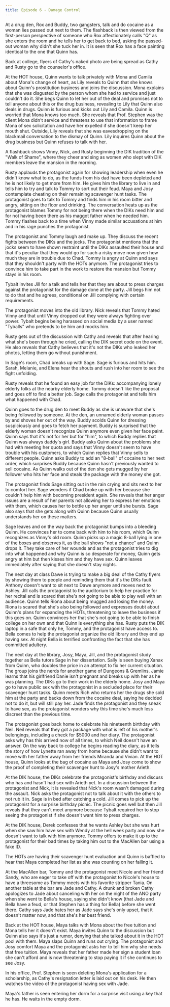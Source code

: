 ```yaml
---
title: Episode 6 - Damage Control
---
```


At a drug den, Rox and Buddy, two gangsters, talk and do cocaine as a woman lies passed out next to them. The flashback is then viewed from the first-person perspective of someone who Rox affectionately calls "Q" as she enters the room and he tells her to get back to bed, asking the passed-out woman why didn't she tuck her in. It is seen that Rox has a face painting identical to the one that Quinn has.

Back at college, flyers of Cathy's naked photo are being spread as Cathy and Rusty go to the counselor's office.

At the HOT house, Quinn wants to talk privately with Mona and Camila about Mona's change of heart, as Lily reveals to Quinn that she knows about Quinn's prostitution business and joins the discussion. Mona explains that she was disgusted by the person whom she had to service and just couldn't do it. She begs Quinn to let her out of the deal and promises not to tell anyone about this or the drug business, revealing to Lily that Quinn also deals in drugs. Quinn is furious and kicks out Lily and Camila. Quinn is worried that Mona knows too much. She reveals that Prof. Stephen was the client Mona didn't service and threatens to use that information to frame Mona of sex solicitation and have her expelled if she doesn't keep her mouth shut. Outside, Lily reveals that she was eavesdropping on the blackmail conversation to the dismay of Quinn. Lily inquires Quinn about the drug business but Quinn refuses to talk with her.

A flashback shows Vinny, Nick, and Rusty beginning the DIK tradition of the "Walk of Shame", where they cheer and sing as women who slept with DIK members leave the mansion in the morning.

Rusty applauds the protagonist again for showing leadership when even he didn't know what to do, as the funds from his dad have been depleted and he is not likely to get more from him. He gives him the library to live in and tells him to try and talk to Tommy to sort out their feud. Maya and Josy contemplate cheating on their remaining scavenger hunt tasks. The protagonist goes to talk to Tommy and finds him in his room bitter and angry, sitting on the floor and drinking. The conversation heats up as the protagonist blames Tommy for not being there when the DIKs need him and for not having been there as his maggot father when he needed him. Tommy flashes back to a time when Vinny made similar accusations at him and in his rage punches the protagonist.

The protagonist and Tommy laugh and make up. They discuss the recent fights between the DIKs and the jocks. The protagonist mentions that the jocks seem to have shown restraint until the DIKs assaulted their house and that it's peculiar that they would go for such a risky move now given how much they are in trouble due to Chad. Tommy is angry at Quinn and says that they shouldn't party with the HOTs anymore. The protagonist tries to convince him to take part in the work to restore the mansion but Tommy stays in his room.

Tybalt invites Jill for a talk and tells her that they are about to press charges against the protagonist for the damage done at the party. Jill begs him not to do that and he agrees, conditional on Jill complying with certain requirements.

The protagonist moves into the old library. Nick reveals that Tommy hated Vinny and that until Vinny dropped out they were always fighting over power. Tybalt begins being harassed on social media by a user named "Tyballs" who pretends to be him and mocks him.

Rusty gets out of the discussion with Cathy and reveals that after hearing what she's been through he cried, calling the DIK secret code on the event. He also reveals that Cathy believes that it's not the DIKs who leaked her photos, letting them go without punishment.

In Sage's room, Chad breaks up with Sage. Sage is furious and hits him. Sarah, Melanie, and Elena hear the shouts and rush into her room to see the fight unfolding.

Rusty reveals that he found an easy job for the DIKs: accompanying lonely elderly folks at the nearby elderly home. Tommy doesn't like the proposal and goes off to find a better job. Sage calls the protagonist and tells him what happened with Chad.

Quinn goes to the drug den to meet Buddy as she is unaware that she's being followed by someone. At the den, an unnamed elderly woman passes by and shoves her out of the way. Buddy scolds Quinn for dressing suspiciously and goes to fetch her payment. Buddy is surprised that the elderly woman doesn't recognize Quinn anymore even given her face paint. Quinn says that it's not for her but for "him", to which Buddy replies that Quinn was always daddy's girl. Buddy asks Quinn about the problems she had with meeting her quota and says that Vinny doesn't seem to have trouble with his customers, to which Quinn replies that Vinny sells to different people. Quinn asks Buddy to add an "8-ball" of cocaine to her next order, which surprises Buddy because Quinn hasn't previously wanted to sell cocaine. As Quinn walks out of the den she gets mugged by her follower who hits her face and steals the package with the money she got.

The protagonist finds Sage sitting out in the rain crying and sits next to her to comfort her. Sage wonders if Chad broke up with her because she couldn't help him with becoming president again. She reveals that her anger issues are a result of her parents not allowing her to express her emotions with them, which causes her to bottle up her anger until she bursts. Sage also says that she gets along with Quinn because Quinn usually understands her on these matters.

Sage leaves and on the way back the protagonist bumps into a bleeding Quinn. He convinces her to come back with him to his room, which Quinn recognizes as Vinny's old room. Quinn picks up a magic 8-ball lying in one of the boxes and observes it, as the ball shows "not a chance" and Quinn drops it. They take care of her wounds and as the protagonist tries to dig into what happened and why Quinn is so desperate for money, Quinn gets angry at him but then kisses him and they have sex. Quinn leaves immediately after saying that she doesn't stay nights.

The next day at class Dawe is trying to make a big deal of the Cathy flyers by showing them to people and reminding them that it's the DIKs fault. Anthony doesn't want to sit next to Dawe anymore and moves next to Ashley. Jill calls the protagonist to the auditorium to help her practice for her recital and is scared that she's not going to be able to play well with an audience. Quinn tells Riona about being mugged and losing the money. Riona is scared that she's also being followed and expresses doubt about Quinn's plans for expanding the HOTs, threatening to leave the business if this goes on. Quinn convinces her that she's not going to be able to finish college on her own and that Quinn is everything she has. Rusty puts the DIK laptop in a safe that only he, Tommy, and the protagonist have access to. Bella comes to help the protagonist organize the old library and they end up having sex. At night Bella is terrified confronting the fact that she has committed adultery.

The next day at the library, Josy, Maya, Jill, and the protagonist study together as Bella tutors Sage in her dissertation. Sally is seen buying Xanax from Quinn, who doubles the price in an attempt to fix her current situation. The group joins the nerds for another game of Dungeons & Gremlins. Jamie learns that his girlfriend Danie isn't pregnant and breaks up with her as he was planning. The DIKs go to their work in the elderly home. Josy and Maya go to have public sex with the protagonist in a secluded place for their scavenger hunt tasks. Quinn meets Rich who returns her the drugs she sold him at the party and backs down from the cocaine deal, saying he decided not to do it, but will still pay her. Jade finds the protagonist and they sneak to have sex, as the protagonist wonders why this time she's much less discreet than the previous time.

The protagonist goes back home to celebrate his nineteenth birthday with Neil. Neil reveals that they got a package with what is left of his mother's belongings, including a check for $5000 and her diary. The protagonist asks why has this arrived now of all times, to which Neil doesn't have an answer. On the way back to college he begins reading the diary, as it tells the story of how Lynette ran away from home because she didn't want to move with her father away from her friends Miranda and Vivian. At the HOT house, Quinn looks at the bag of cocaine as Maya and Josy come to show the proof of completing their scavenger hunt to Josy's mother Arieth.

At the DIK house, the DIKs celebrate the protagonist's birthday and discuss who has and hasn't had sex with Arieth yet. In a discussion between the protagonist and Nick, it is revealed that Nick's room wasn't damaged during the assault. Nick asks the protagonist not to talk about it with the others to not rub it in. Sage is in bed after catching a cold. Jill comes to pick up the protagonist for a surprise birthday picnic. The picnic goes well but then Jill reveals that they can't meet anymore because Tybalt required her to stop seeing the protagonist if she doesn't want him to press charges.

At the DIK house, Derek confesses that he wants Ashley but she was hurt when she saw him have sex with Wendy at the hell week party and now she doesn't want to talk with him anymore. Tommy offers to make it up to the protagonist for their bad times by taking him out to the MacAllen bar using a fake ID.

The HOTs are having their scavenger hunt evaluation and Quinn is baffled to hear that Maya completed her list as she was counting on her failing it.

At the MacAllen bar, Tommy and the protagonist meet Nicole and her friend Sandy, who are eager to take off with the protagonist to Nicole's house to have a threesome as Tommy meets with his favorite stripper Tania. On another table at the bar are Jade and Cathy. A drunk and broken Cathy apologizes to Jade about canceling with her on the night of the ANO party when she went to Bella's house, saying she didn't know (that Jade and Bella have a feud, or that Stephen has a thing for Bella) before she went there. Cathy says Jade hates her as Jade says she's only upset, that it doesn't matter now, and that she's her best friend.

Back at the HOT house, Maya talks with Mona about the free tuition and Mona tells her it doesn't exist. Maya invites Quinn to the discussion but Quinn also says it's just a rumor, denying that she talked about it in the HOT pool with them. Maya slaps Quinn and runs out crying. The protagonist and Josy comfort Maya and the protagonist asks her to tell him why she needs that free tuition. Maya reveals that her father made her sign a student loan she can't afford and is now threatening to stop paying it if she continues to see Josy.

In his office, Prof. Stephen is seen deleting Mona's application for a scholarship, as Cathy's resignation letter is laid out on his desk. He then watches the video of the protagonist having sex with Jade.

Maya's father is seen entering her dorm for a surprise visit using a key that he has. He waits in the empty dorm.

